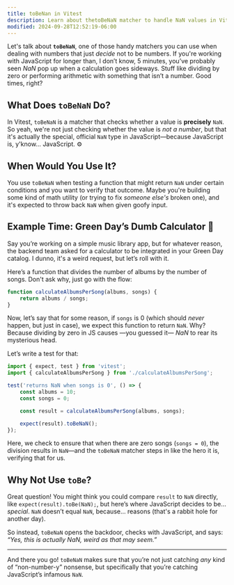 ```yaml
---
title: toBeNan in Vitest
description: Learn about thetoBeNaN matcher to handle NaN values in Vitest.
modified: 2024-09-28T12:52:19-06:00
---
```


Let's talk about **`toBeNaN`**, one of those handy matchers you can use when dealing with numbers that just *decide* not to be numbers. If you're working with JavaScript for longer than, I don’t know, 5 minutes, you’ve probably seen *NaN* pop up when a calculation goes sideways. Stuff like dividing by zero or performing arithmetic with something that isn’t a number. Good times, right?

## What Does `toBeNaN` Do?

In Vitest, `toBeNaN` is a matcher that checks whether a value is **precisely** `NaN`. So yeah, we're not just checking whether the value is *not a number*, but that it's actually the special, official `NaN` type in JavaScript—because JavaScript is, y'know… JavaScript. ⚙️

## When Would You Use It?

You use `toBeNaN` when testing a function that might return `NaN` under certain conditions and you want to verify that outcome. Maybe you're building some kind of math utility (or trying to fix *someone else's* broken one), and it's expected to throw back `NaN` when given goofy input.

## Example Time: Green Day’s Dumb Calculator 🎤

Say you’re working on a simple music library app, but for whatever reason, the backend team asked for a calculator to be integrated in your Green Day catalog. I dunno, it's a weird request, but let’s roll with it.

Here’s a function that divides the number of albums by the number of songs. Don't ask why, just go with the flow:

```javascript
function calculateAlbumsPerSong(albums, songs) {
	return albums / songs;
}
```

Now, let’s say that for some reason, if `songs` is 0 (which should *never* happen, but just in case), we expect this function to return `NaN`. Why? Because dividing by zero in JS causes —you guessed it— *NaN* to rear its mysterious head.

Let’s write a test for that:

```javascript
import { expect, test } from 'vitest';
import { calculateAlbumsPerSong } from './calculateAlbumsPerSong';

test('returns NaN when songs is 0', () => {
	const albums = 10;
	const songs = 0;

	const result = calculateAlbumsPerSong(albums, songs);

	expect(result).toBeNaN();
});
```

Here, we check to ensure that when there are zero songs (`songs = 0`), the division results in `NaN`—and the `toBeNaN` matcher steps in like the hero it is, verifying that for us.

## Why Not Use `toBe`?

Great question! You might think you could compare `result` to `NaN` directly, like `expect(result).toBe(NaN);`, but here’s where JavaScript decides to be… *special*. `NaN` doesn’t equal `NaN`, because… reasons (that's a rabbit hole for another day).

So instead, `toBeNaN` opens the backdoor, checks with JavaScript, and says: *“Yes, this is actually NaN, weird as that may seem.”*

***

And there you go! `toBeNaN` makes sure that you’re not just catching *any* kind of “non-number-y” nonsense, but specifically that you’re catching JavaScript’s infamous `NaN`.
